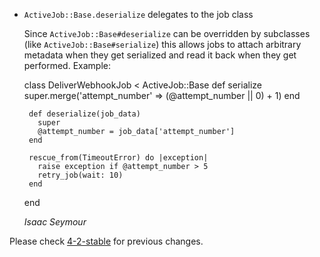 *  `ActiveJob::Base.deserialize` delegates to the job class


    Since `ActiveJob::Base#deserialize` can be overridden by subclasses (like
    `ActiveJob::Base#serialize`) this allows jobs to attach arbitrary metadata
    when they get serialized and read it back when they get performed. Example:

      class DeliverWebhookJob < ActiveJob::Base
        def serialize
          super.merge('attempt_number' => (@attempt_number || 0) + 1)
        end

        def deserialize(job_data)
          super
          @attempt_number = job_data['attempt_number']
        end

        rescue_from(TimeoutError) do |exception|
          raise exception if @attempt_number > 5
          retry_job(wait: 10)
        end
      end

    *Isaac Seymour*


Please check [4-2-stable](https://github.com/rails/rails/blob/4-2-stable/activejob/CHANGELOG.md) for previous changes.
